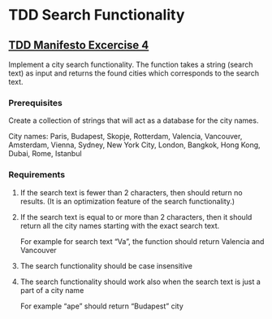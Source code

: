 # TDD Search Functionality

## [TDD Manifesto Excercise 4](https://tddmanifesto.com/exercises/)

Implement a city search functionality. The function takes a string (search text) as input and returns the found cities which corresponds to the search text.

### Prerequisites

Create a collection of strings that will act as a database for the city names.

City names: Paris, Budapest, Skopje, Rotterdam, Valencia, Vancouver, Amsterdam, Vienna, Sydney, New York City, London, Bangkok, Hong Kong, Dubai, Rome, Istanbul

### Requirements

1. If the search text is fewer than 2 characters, then should return no results. (It is an optimization feature of the search functionality.)
2. If the search text is equal to or more than 2 characters, then it should return all the city names starting with the exact search text.

    For example for search text “Va”, the function should return Valencia and Vancouver

3. The search functionality should be case insensitive
4. The search functionality should work also when the search text is just a part of a city name

    For example “ape” should return “Budapest” city
